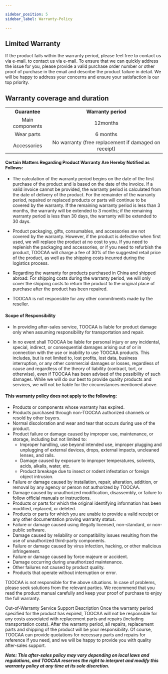 ```yaml
---

sidebar_position: 5
sidebar_label: Warranty-Policy

---
```

## **Limited Warranty**
If the product fails within the warranty period, please feel free to contact us via e-mail. to contact us via e-mail. To ensure that we can quickly address the issue for you, please provide a valid purchase order number or other proof of purchase in the email and describe the product failure in detail. We will be happy to address your concerns and ensure your satisfaction is our top priority.

## **Warranty coverage and duration**
|  |  |  
| :---: | :---: | 
| **Guarantee** | **Warranty period** | **Remark |
| Main components| 12months| Adapter, circuit board, motor, USB electronic lock, rail, synchronous belt, light bar. |
| Wear parts | 6 months | Laser module |
| Accessories | No warranty (free replacement if damaged on receipt) | Components other than main components and wear parts: power cord, USB cable, exhaust pipe, consumables, screwdriver, manual, outer cover acrylic board, profiles, etc. |


#### Certain Matters Regarding Product Warranty Are Hereby Notified as Follows:

- The calculation of the warranty period begins on the date of the first purchase of the product and is based on the date of the invoice. If a valid invoice cannot be provided, the warranty period is calculated from the date of delivery of the product. For the remainder of the warranty period, repaired or replaced products or parts will continue to be covered by the warranty. If the remaining warranty period is less than 3 months, the warranty will be extended to 3 months; if the remaining warranty period is less than 30 days, the warranty will be extended to 30 days.  

- Product packaging, gifts, consumables, and accessories are not covered by the warranty. However, if the product is defective when first used, we will replace the product at no cost to you. If you need to replenish the packaging and accessories, or if you need to refurbish the product, TOOCAA will charge a fee of 30% of the suggested retail price of the product, as well as the shipping costs incurred during the logistics process.  

- Regarding the warranty for products purchased in China and shipped abroad: For shipping costs during the warranty period, we will only cover the shipping costs to return the product to the original place of purchase after the product has been repaired.  

- TOOCAA is not responsible for any other commitments made by the reseller.  


#### Scope of Responsibility

- In providing after-sales service, TOOCAA is liable for product damage only when assuming responsibility for transportation and repair.  

- In no event shall TOOCAA be liable for personal injury or any incidental, special, indirect, or consequential damages arising out of or in connection with the use or inability to use TOOCAA products. This includes, but is not limited to, lost profits, lost data, business interruption, or any other commercial damages or losses, regardless of cause and regardless of the theory of liability (contract, tort, or otherwise), even if TOOCAA has been advised of the possibility of such damages. While we will do our best to provide quality products and services, we will not be liable for the circumstances mentioned above.  


#### This warranty policy does not apply to the following:

- Products or components whose warranty has expired.  
- Products purchased through non-TOOCAA authorized channels or resold by other buyers.  
- Normal discoloration and wear and tear that occurs during use of the product.  
- Product failure or damage caused by improper use, maintenance, or storage, including but not limited to:  
  - Improper handling, use beyond intended use, improper plugging and unplugging of external devices, drops, external impacts, uncleaned lenses, and rails.  
  - Damage caused by exposure to improper temperatures, solvents, acids, alkalis, water, etc.  
  - Product breakage due to insect or rodent infestation or foreign object intrusion.  
- Failure or damage caused by installation, repair, alteration, addition, or removal by any agency or person not authorized by TOOCAA.  
- Damage caused by unauthorized modification, disassembly, or failure to follow official manuals or instructions.  
- Products or parts for which the original identifying information has been modified, replaced, or deleted.  
- Products or parts for which you are unable to provide a valid receipt or any other documentation proving warranty status.  
- Failure or damage caused using illegally licensed, non-standard, or non-public software.  
- Damage caused by reliability or compatibility issues resulting from the use of unauthorized third-party components.  
- Failure or damage caused by virus infection, hacking, or other malicious infringement.  
- Failure or damage caused by force majeure or accident.  
- Damage occurring during unauthorized maintenance.  
- Other failures not caused by product quality.  
- Products that operate without interruption or error.  


TOOCAA is not responsible for the above situations. In case of problems, please seek solutions from the relevant parties. We recommend that you read the product manual carefully and keep your proof of purchase to enjoy the full warranty.

 
Out-of-Warranty Service Support Description
Once the warranty period specified for the product has expired, TOOCAA will not be responsible for any costs associated with replacement parts and repairs (including transportation costs). After the warranty period, all repairs, replacement parts and shipping of the product will be your responsibility. Of course, TOOCAA can provide quotations for necessary parts and repairs for reference if you need, and we will be happy to provide you with quality after-sales support.

**_Note: This after-sales policy may vary depending on local laws and regulations, and TOOCAA reserves the right to interpret and modify this warranty policy at any time at its sole discretion._**

